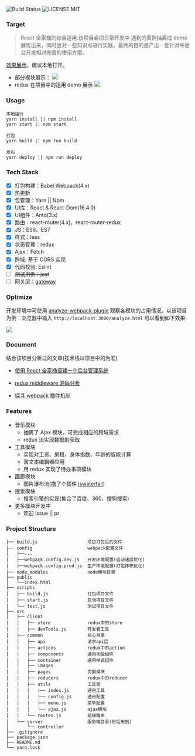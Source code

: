 ![Build Status](https://travis-ci.org/MuYunyun/reactSPA.svg?branch=master) ![LICENSE MIT](https://img.shields.io/npm/l/express.svg)
### Target

> React 全家桶的综合运用.该项目会把日常开发中
遇到的案例抽离成 demo 展现出来，同时会对一些知识点进行实践，最终的目的是产出一套针对中后台开发相对完善的使用方案。

[效果展示](https://muyunyun.github.io/reactSPA)，建议本地打开。

* 部分模块展示：
![](http://files.cnblogs.com/files/MuYunyun/reactSPA.gif)
* redux 在项目中的运用 demo 展示
![](http://files.cnblogs.com/files/MuYunyun/todoList.gif)

### Usage
```
本地运行
yarn install || npm install
yarn start || npm start

打包
yarn build || npm run build

发布
yarn deploy || npm run deploy
```

### Tech Stack
- [x] 打包构建：Babel Webpack(4.x)
- [x] 热更新
- [x] 包管理：Yarn || Npm
- [x] UI库：React & React-Dom(16.4.0)
- [x] UI组件：Antd(3.x)
- [x] 路由：react-router(4.x)、react-router-redux
- [x] JS：ES6、ES7
- [x] 样式：less
- [x] 状态管理：redux
- [x] Ajax：Fetch
- [x] 跨域: 基于 CORS 实现
- [x] 代码校验: Eslint
- [ ] ~~测试用例：jest~~
- [ ] 网关层：[gateway](https://github.com/MuYunyun/gateway)

### Optimize

开发环境中可使用 [analyze-webpack-plugin](https://github.com/MuYunyun/analyze-webpack-plugin) 观察各模块的占用情况。以该项目为例：浏览器中输入 `http://localhost:3000/analyze.html` 可以看到如下效果:

![](http://oqhtscus0.bkt.clouddn.com/fd9c7bf00d31696ac40b69db65b9cb60.jpg-400)

### Document

结合该项目分析过的文章(技术栈以项目中的为准)

* [使用 React 全家桶搭建一个后台管理系统](http://muyunyun.cn/posts/9bfbdbf4/)

* [redux middleware 源码分析](http://muyunyun.cn/posts/7f9a92dc/)

* [探寻 webpack 插件机制](https://github.com/MuYunyun/blog/issues/19)

### Features
* 音乐模块
  * 抽离了 Ajax 模块，可完成相应的跨域需求
  * redux 流实现数据的获取
* 工具模块
  * 实现对工资、房租、身体指数、年龄的智能计算
  * 富文本编辑器应用
  * 用 redux 实现了待办事项模块
* 画廊模块
  * 图片瀑布流(撸了个插件 [jswaterfall](https://github.com/MuYunyun/waterfall))
* 搜索模块
  * 搜索引擎的实现(集合了百度、360、搜狗搜索)
* 更多模块开发中
  * 欢迎 issue || pr

### Project Structure
```
├── build.js                   项目打包后的文件
├── config                     webpack配置文件
│   ├──...
│   ├──webpack.config.dev.js   开发环境配置(启动速度优化)
│   ├──webpack.config.prod.js  生产环境配置(打包体积优化)
├── node_modules               node模块目录
├── public
│   └──index.html
├── scripts
│   ├── build.js               打包项目文件
│   ├── start.js               启动项目文件
│   └── test.js                测试项目文件
├── src
│   ├── client
│   │   ├── store              redux中的store
│   │   ├── devTools.js        开发者工具
│   ├── common                 核心目录
│   │   ├── api                请求api层
│   │   ├── actions            redux中的action
│   │   ├── components         通用功能组件
│   │   ├── container          通用样式组件
│   │   ├── images
│   │   ├── pages              页面模块
│   │   ├── reducers           redux中的reducer
│   │   ├── utils              工具类
│   │   │   ├── index.js       通用工具
│   │   │   ├── config.js      通用配置
│   │   │   ├── menu.js        菜单配置
│   │   │   └── ajax.js        ajax模块
│   │   └── routes.js          前端路由
│   └── server                 服务端目录(日后用到)
│       └── controller
├── .gitignore
├── package.json
├── README.md
└── yarn.lock
```